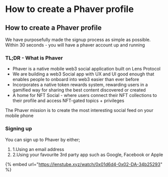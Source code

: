# How to create a Phaver profile

## How to create a Phaver profile

We have purposefully made the signup process as simple as possible. Within 30 seconds - you will have a phaver account up and running

### TL;DR - What is Phaver  <a href="#tl-dr-what-is-phaver" id="tl-dr-what-is-phaver"></a>

* Phaver is a native mobile web3 social application built on Lens Protocol
* We are building a web3 Social app with UX and UI good enough that enables people to onboard into web3 easier than ever before
* Incorporates a native token rewards system, rewarding users in a gamified way for sharing the best content discovered or created
* A home for NFT Social - where users connect their NFT collections to their profile and access NFT-gated topics + privileges

The Phaver mission is to create the most interesting social feed on your mobile phone

### Signing up <a href="#signing-up" id="signing-up"></a>

You can sign up to Phaver by either;

1. 1.Using an email address
2. 2.Using your favourite 3rd party app such as Google, Facebook or Apple

{% embed url="https://lenstube.xyz/watch/0x01d6d4-0x02-DA-34b25293" %}
